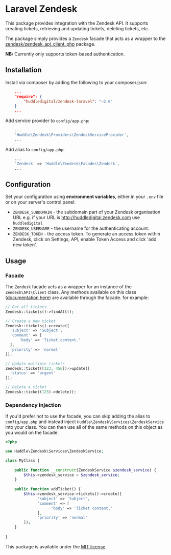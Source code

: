 # Laravel Zendesk

This package provides integration with the Zendesk API. It supports creating tickets, retrieving and updating tickets, deleting tickets, etc.

The package simply provides a ```Zendesk``` facade that acts as a wrapper to the [zendesk/zendesk_api_client_php](https://github.com/zendesk/zendesk_api_client_php) package.

**NB:** Currently only supports token-based authentication.

## Installation

Install via composer by adding the following to your composer.json:

```json
    ...
    "require": {
        "huddledigital/zendesk-laravel": "~2.0"
    }
    ...
```

Add service provider to ```config/app.php```:

```php
    ...
    'Huddle\Zendesk\Providers\ZendeskServiceProvider',
    ...
```

Add alias to ```config/app.php```:

```php
    ...
    'Zendesk' => 'Huddle\Zendesk\Facades\Zendesk',
    ...
```

## Configuration

Set your configuration using **environment variables**, either in your ```.env``` file or on your server's control panel:

- ```ZENDESK_SUBDOMAIN``` - the subdomain part of your Zendesk organisation URL e.g. if your URL is http://huddledigital.zendesk.com use ```huddledigital```
- ```ZENDESK_USERNAME``` - the username for the authenticating account.
- ```ZENDESK_TOKEN``` - the access token. To generate an access token within Zendesk, click on Settings, API, enable Token Access and click 'add new token'.

## Usage

### Facade

The ```Zendesk``` facade acts as a wrapper for an instance of the ```Zendesk\API\Client``` class. Any methods available on this class ([documentation here](https://github.com/zendesk/zendesk_api_client_php#usage)) are available through the facade. for example:

```php
// Get all tickets
Zendesk::tickets()->findAll();

// Create a new ticket
Zendesk::tickets()->create([
  'subject' => 'Subject',
  'comment' => [
      'body' => 'Ticket content.'
  ],
  'priority' => 'normal'
]);

// Update multiple tickets
Zendesk::ticket([123, 456])->update([
  'status' => 'urgent'
]);

// Delete a ticket
Zendesk::ticket(123)->delete();
```

### Dependency injection

If you'd prefer not to use the facade, you can skip adding the alias to ```config/app.php``` and instead inject ```Huddle\Zendesk\Services\ZendeskService``` into your class. You can then use all of the same methods on this object as you would on the facade.

```php
<?php

use Huddle\Zendesk\Services\ZendeskService;

class MyClass {
    
    public function __construct(ZendeskService $zendesk_service) {
        $this->zendesk_service = $zendesk_service;
    }
    
    public function addTicket() {
        $this->zendesk_service->tickets()->create([
              'subject' => 'Subject',
              'comment' => [
                    'body' => 'Ticket content.'
              ],
              'priority' => 'normal'
        ]);
    }
    
}
```
        
This package is available under the [MIT license](http://opensource.org/licenses/MIT).
